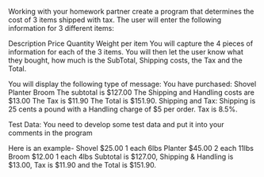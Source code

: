 Working with your homework partner create a program that determines the cost of 3 items shipped with tax. The user will enter the following information for 3 different items:

Description
Price
Quantity
Weight per item
You will capture the 4 pieces of information for each of the 3 items. You will then let the user know what they bought, how much is the SubTotal, Shipping costs, the Tax and the Total.

You will display the following type of message:
You have purchased: Shovel Planter Broom
The subtotal is $127.00
The Shipping and Handling costs are $13.00
The Tax is $11.90 
The Total is $151.90.
Shipping and Tax: Shipping is 25 cents a pound with a Handling charge of $5 per order. Tax is 8.5%.

Test Data:
You need to develop some test data and put it into your comments in the program

Here is an example-
Shovel $25.00 1 each 6lbs
Planter $45.00 2 each 11lbs
Broom $12.00 1 each 4lbs
Subtotal is $127.00, Shipping & Handling is $13.00, Tax is $11.90 and the Total is $151.90.
